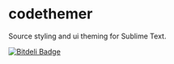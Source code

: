 codethemer
==========

Source styling and ui theming for Sublime Text.


[![Bitdeli Badge](https://d2weczhvl823v0.cloudfront.net/jesseweed/codethemer/trend.png)](https://bitdeli.com/free "Bitdeli Badge")

